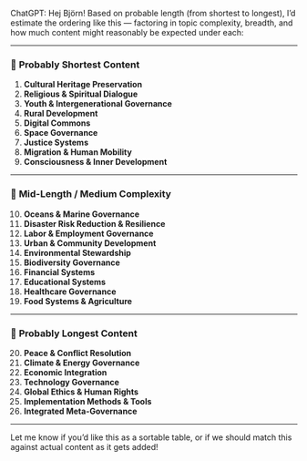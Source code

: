 ChatGPT:
Hej Björn! Based on probable length (from shortest to longest), I’d estimate the ordering like this — factoring in topic complexity, breadth, and how much content might reasonably be expected under each:

---

### 🔹 **Probably Shortest Content**
1. **Cultural Heritage Preservation**  
2. **Religious & Spiritual Dialogue**  
3. **Youth & Intergenerational Governance**  
4. **Rural Development**  
5. **Digital Commons**  
6. **Space Governance**  
7. **Justice Systems**  
8. **Migration & Human Mobility**  
9. **Consciousness & Inner Development**  

---

### 🔹 **Mid-Length / Medium Complexity**
10. **Oceans & Marine Governance**  
11. **Disaster Risk Reduction & Resilience**  
12. **Labor & Employment Governance**  
13. **Urban & Community Development**  
14. **Environmental Stewardship**  
15. **Biodiversity Governance**  
16. **Financial Systems**  
17. **Educational Systems**  
18. **Healthcare Governance**  
19. **Food Systems & Agriculture**  

---

### 🔹 **Probably Longest Content**
20. **Peace & Conflict Resolution**  
21. **Climate & Energy Governance**  
22. **Economic Integration**  
23. **Technology Governance**  
24. **Global Ethics & Human Rights**  
25. **Implementation Methods & Tools**  
26. **Integrated Meta-Governance**  

---

Let me know if you’d like this as a sortable table, or if we should match this against actual content as it gets added!
